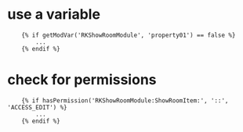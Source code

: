 # use a variable

````
	{% if getModVar('RKShowRoomModule', 'property01') == false %}
		...
	{% endif %}
````

# check for permissions
````
	{% if hasPermission('RKShowRoomModule:ShowRoomItem:', '::', 'ACCESS_EDIT') %}
		...
	{% endif %}
````